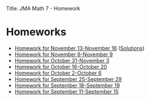 Title: JMA Math 7 - Homework

# Homeworks

 * [Homework for November 13-November 16](/homework/homework_nov13-nov16.pdf) ([Solutions](/homework/homework_nov13-nov16_solutions.pdf))
 * [Homework for November 6-November 9](/homework/homework_nov6-nov9.pdf)
 * [Homework for October 31-November 3](/homework/homework_oct31-nov3.pdf)
 * [Homework for October 16-October 20](/homework/homework_oct16-oct20.pdf)
 * [Homework for October 2-October 6](/homework/homework_oct2-oct6.pdf)
 * [Homework for September 25-September 29](/homework/homework_sep25-sep29.pdf)
 * [Homework for September 18-September 19](/homework/homework_sep18-sep19.pdf)
 * [Homework for September 11-September 15](/homework/homework_sep11-sep15.pdf)
